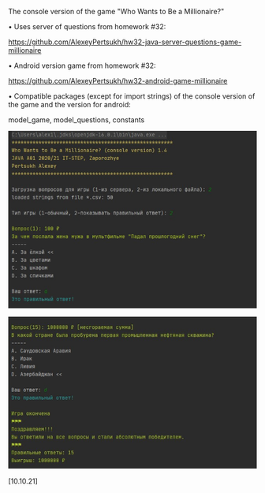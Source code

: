 The console version of the game "Who Wants to Be a Millionaire?"

• Uses server of questions from homework #32:

https://github.com/AlexeyPertsukh/hw32-java-server-questions-game-millionaire

• Android version game from homework #32:

https://github.com/AlexeyPertsukh/hw32-android-game-millionaire

• Compatible packages (except for import strings) of the console version of the game and the version for android:

model_game, model_questions, constants

![alt text](screenshot1_game.jpg)

![alt text](screenshot2_game.jpg)

[10.10.21]